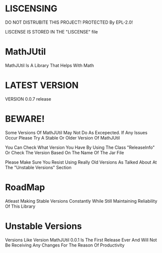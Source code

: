 # LISCENSING
DO NOT DISTRUBITE THIS PROJECT!
PROTECTED By EPL-2.0!

LISCENSE IS STORED IN THE "LISCENSE" file

# MathJUtil
MathJUtil Is A Library That Helps With Math

# LATEST VERSION
VERSION 0.0.7 release

# BEWARE!
Some Versions Of MathJUtil May Not Do As Excepected. If Any Issues Occur Please Try A Stable Or Older Version Of MathJUtil

You Can Check What Version You Have By Using The Class "ReleaseInfo" Or Check The Version Based On The Name Of The Jar File

Please Make Sure You Resist Using Really Old Versions As Talked About At The "Unstable Versions" Section

# RoadMap
Atleast Making Stable Versions Constantly While Still Maintaining Reliability Of This Library

# Unstable Versions
Versions Like Version MathJUtil 0.0.1 Is The First Release Ever And Will Not Be Receiving Any Changes For The Reason Of Productivity
